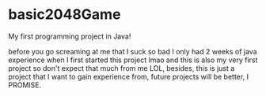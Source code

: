 # basic2048Game
My first programming project in Java!

before you go screaming at me that I suck so bad
I only had 2 weeks of java experience when I first
started this project lmao and this is also my very first 
project so don't expect that much from me LOL, besides, 
this is just a project that I want to gain experience from,
future projects will be better, I PROMISE.
